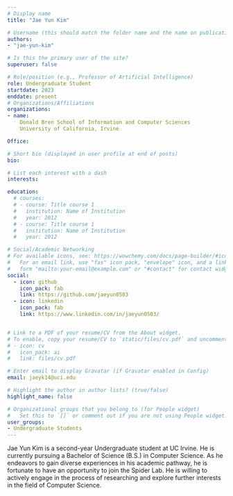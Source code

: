 ```yaml
---
# Display name
title: "Jae Yun Kim"

# Username (this should match the folder name and the name on publications)
authors:
- "jae-yun-kim"

# Is this the primary user of the site?
superuser: false

# Role/position (e.g., Professor of Artificial Intelligence)
role: Undergraduate Student
startdate: 2023
enddate: present
# Organizations/Affiliations
organizations:
- name: 
    Donald Bren School of Information and Computer Sciences
    University of California, Irvine

Office:

# Short bio (displayed in user profile at end of posts)
bio: 

# List each interest with a dash
interests:

education:
  # courses:
  # - course: Title course 1
  #   institution: Name of Institution
  #   year: 2012
  # - course: Title course 1
  #   institution: Name of Institution
  #   year: 2012

# Social/Academic Networking
# For available icons, see: https://wowchemy.com/docs/page-builder/#icons
#   For an email link, use "fas" icon pack, "envelope" icon, and a link in the
#   form "mailto:your-email@example.com" or "#contact" for contact widget.
social:
  - icon: github
    icon_pack: fab
    link: https://github.com/jaeyun0503
  - icon: linkedin
    icon_pack: fab
    link: https://www.linkedin.com/in/jaeyun0503/


# Link to a PDF of your resume/CV from the About widget.
# To enable, copy your resume/CV to `static/files/cv.pdf` and uncomment the lines below.
# - icon: cv
#   icon_pack: ai
#   link: files/cv.pdf

# Enter email to display Gravatar (if Gravatar enabled in Config)
email: jaeyk14@uci.edu

# Highlight the author in author lists? (true/false)
highlight_name: false

# Organizational groups that you belong to (for People widget)
#   Set this to `[]` or comment out if you are not using People widget.
user_groups:
- Undergraduate Students
---
```

Jae Yun Kim is a second-year Undergraduate student at UC Irvine. He is currently pursuing a Bachelor of Science (B.S.) in Computer Science. As he endeavors to gain diverse experiences in his academic pathway, he is fortunate to have an opportunity to join the Spider Lab. He is willing to actively engage in the process of researching and explore further interests in the field of Computer Science.